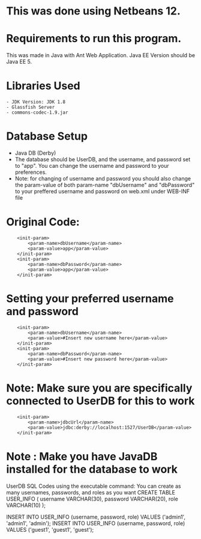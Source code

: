 # This was done using Netbeans 12. 
# Requirements to run this program.
 This was made in Java with Ant Web Application.
 Java EE Version should be Java EE 5.
# Libraries Used
    - JDK Version: JDK 1.8
    - Glassfish Server
    - commons-codec-1.9.jar
    
# Database Setup
   - Java DB (Derby)
   - The database should be UserDB, and the username, and password set to "app". You can change the username and password to your preferences.
   - Note: for changing of username and password you should also change the param-value of both param-name "dbUsername" and "dbPassword" to your preffered username and password on web.xml under WEB-INF file

# Original Code:
        <init-param>
            <param-name>dbUsername</param-name>
            <param-value>app</param-value>
        </init-param>
        <init-param>
            <param-name>dbPassword</param-name>
            <param-value>app</param-value>
        </init-param>
# Setting your preferred username and password
        <init-param>
            <param-name>dbUsername</param-name>
            <param-value>#Insert new username here</param-value>
        </init-param>
        <init-param>
            <param-name>dbPassword</param-name>
            <param-value>#Insert new password here</param-value>
        </init-param>

# Note: Make sure you are specifically connected to UserDB for this to work
        <init-param>
            <param-name>jdbcUrl</param-name>
            <param-value>jdbc:derby://localhost:1527/UserDB</param-value>
        </init-param>

# Note : Make you have JavaDB installed for the database to work
UserDB SQL Codes using the executable command: You can create as many usernames, passwords, and roles as you want
  CREATE TABLE USER_INFO (
      username VARCHAR(30),
      password VARCHAR(20),
      role VARCHAR(10)
  );

  INSERT INTO USER_INFO (username, password, role) VALUES ('admin1', 'admin1', 'admin');
  INSERT INTO USER_INFO (username, password, role) VALUES ('guest1', 'guest1', 'guest');

